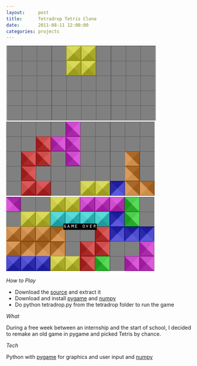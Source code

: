 ```yaml
---
layout:     post
title:      Tetradrop Tetris Clone
date:       2011-08-11 12:00:00
categories: projects
---
```


[![Early game][thumb1]][img1] [![Mid game][thumb2]][img2] [![End game (loss)][thumb3]][img3]

*How to Play*

* Download the [source][src] and extract it
* Download and install [pygame][pygame] and [numpy][numpy]
* Do python tetradrop.py from the tetradrop folder to run the game

*What*

During a free week between an internship and the start of school, I decided to
remake an old game in pygame and picked Tetris by chance.

*Tech*

Python with [pygame][pygame] for graphics and user input and [numpy][numpy]


[thumb1]: /assets/images/tetradrop/1_thumb.png "Early game"
[thumb2]: /assets/images/tetradrop/2_thumb.png "Mid game"
[thumb3]: /assets/images/tetradrop/3_thumb.png "End game (loss)"
[img1]: /assets/images/tetradrop/early_game.png
[img2]: /assets/images/tetradrop/mid_game.png
[img3]: /assets/images/tetradrop/end_game_loss.png
[src]: /assets/projects/tetradrop/tetradrop.zip
[pygame]: http://pygame.org/
[numpy]: http://www.numpy.org/
